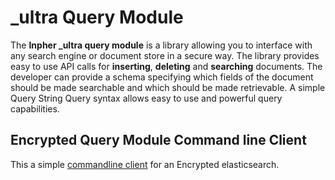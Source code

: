 # \_ultra Query Module
The **Inpher \_ultra query module** is a library allowing you to interface with any search engine or document store in a secure way. The library provides easy to use API calls for **inserting**, **deleting** and **searching** documents. The developer can provide a schema specifying which fields of the document should be made searchable and which should be made retrievable. A simple Query String Query syntax allows easy to use and powerful query capabilities.

## Encrypted Query Module Command line Client

This a simple [commandline client](search-cli) for an Encrypted elasticsearch.
